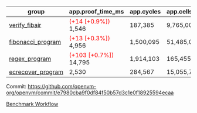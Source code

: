 | group | app.proof_time_ms | app.cycles | app.cells_used | leaf.proof_time_ms | leaf.cycles | leaf.cells_used |
| -- | -- | -- | -- | -- | -- | -- |
| [verify_fibair](https://github.com/openvm-org/openvm/blob/benchmark-results/benchmarks-pr/1336/verify_fibair-e7980cba9f0df84f50b57d3c1e0f18925594ecaa.md) |<span style='color: red'>(+14 [+0.9%])</span> 1,546 |  187,385 |  9,765,005 |- | - | - |
| [fibonacci_program](https://github.com/openvm-org/openvm/blob/benchmark-results/benchmarks-pr/1336/fibonacci-e7980cba9f0df84f50b57d3c1e0f18925594ecaa.md) |<span style='color: red'>(+13 [+0.3%])</span> 4,956 |  1,500,095 |  51,485,080 |- | - | - |
| [regex_program](https://github.com/openvm-org/openvm/blob/benchmark-results/benchmarks-pr/1336/regex-e7980cba9f0df84f50b57d3c1e0f18925594ecaa.md) |<span style='color: red'>(+103 [+0.7%])</span> 14,795 |  1,914,103 |  165,455,373 |- | - | - |
| [ecrecover_program](https://github.com/openvm-org/openvm/blob/benchmark-results/benchmarks-pr/1336/ecrecover-e7980cba9f0df84f50b57d3c1e0f18925594ecaa.md) | 2,530 |  284,567 |  15,055,723 |- | - | - |


Commit: https://github.com/openvm-org/openvm/commit/e7980cba9f0df84f50b57d3c1e0f18925594ecaa

[Benchmark Workflow](https://github.com/openvm-org/openvm/actions/runs/13140673294)
